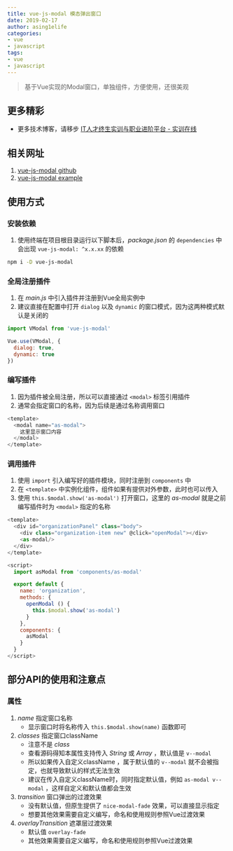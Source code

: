 ```yaml
---
title: vue-js-modal 模态弹出窗口
date: 2019-02-17
author: asing1elife
categories:
- vue
- javascript
tags:
- vue
- javascript
---
```

> 基于Vue实现的Modal窗口，单独组件，方便使用，还很美观  

## 更多精彩
*  更多技术博客，请移步 [IT人才终生实训与职业进阶平台 - 实训在线](https://shixun.online)

## 相关网址
1. [vue-js-modal github](https://github.com/euvl/vue-js-modal)
2. [vue-js-modal example](http://vue-js-modal.yev.io)

## 使用方式

### 安装依赖
1. 使用终端在项目根目录运行以下脚本后，*package.json* 的 `dependencies` 中会出现 `vue-js-modal: ^x.x.xx` 的依赖

```sh
npm i -D vue-js-modal
```

### 全局注册插件
1. 在 *main.js* 中引入插件并注册到Vue全局实例中
2. 建议直接在配置中打开 `dialog` 以及 `dynamic` 的窗口模式，因为这两种模式默认是关闭的

```js
import VModal from 'vue-js-modal'

Vue.use(VModal, {
  dialog: true,
  dynamic: true
})
```

### 编写插件
1. 因为插件被全局注册，所以可以直接通过 `<modal>` 标签引用插件
2. 通常会指定窗口的名称，因为后续是通过名称调用窗口

```js
<template>
  <modal name="as-modal">
    这里显示窗口内容
  </modal>
</template>
```

### 调用插件
1. 使用 `import` 引入编写好的插件模块，同时注册到 `components` 中
2. 在 `<template>` 中实例化组件，组件如果有提供对外参数，此时也可以传入
3. 使用 `this.$modal.show('as-modal')` 打开窗口，这里的 *as-modal* 就是之前编写插件时为 `<modal>` 指定的名称

```js
<template>
  <div id="organizationPanel" class="body">
    <div class="organization-item new" @click="openModal"></div>
    <as-modal/>
  </div>
</template>

<script>
  import asModal from 'components/as-modal'

  export default {
    name: 'organization',
    methods: {
      openModal () {
        this.$modal.show('as-modal')
      }
    },
    components: {
      asModal
    }
  }
</script>
```

## 部分API的使用和注意点

### 属性
1. *name* 指定窗口名称
	* 显示窗口时将名称传入 `this.$modal.show(name)` 函数即可
2. *classes* 指定窗口className
	* 注意不是 *class* 
	* 查看源码得知本属性支持传入 *String* 或 *Array* ，默认值是 `v--modal`
	* 所以如果传入自定义className ，属于默认值的 `v--modal` 就不会被指定，也就导致默认的样式无法生效
	* 建议在传入自定义className时，同时指定默认值，例如 `as-modal v--modal` ，这样自定义和默认值都会生效
3. *transition* 窗口弹出的过渡效果
	* 没有默认值，但原生提供了 `nice-modal-fade` 效果，可以直接显示指定
	* 想要其他效果需要自定义编写，命名和使用规则参照Vue过渡效果
4. *overlayTransition* 遮罩层过渡效果
	* 默认值 `overlay-fade`
	* 其他效果需要自定义编写，命名和使用规则参照Vue过渡效果